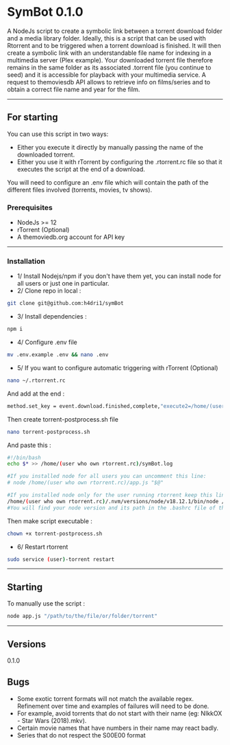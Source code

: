 # SymBot 0.1.0

A NodeJs script to create a symbolic link between a torrent download folder and a media library folder. Ideally, this is a script that can be used with Rtorrent and to be triggered when a torrent download is finished. It will then create a symbolic link with an understandable file name for indexing in a multimedia server (Plex example). Your downloaded torrent file therefore remains in the same folder as its associated .torrent file (you continue to seed) and it is accessible for playback with your multimedia service. A request to themoviesdb API allows to retrieve info on films/series and to obtain a correct file name and year for the film.


--------------------------------------------------------

## For starting

You can use this script in two ways:

- Either you execute it directly by manually passing the name of the downloaded torrent.
- Either you use it with rTorrent by configuring the .rtorrent.rc file so that it executes the script at the end of a download.

You will need to configure an .env file which will contain the path of the different files involved (torrents, movies, tv shows).

### Prerequisites

- NodeJs >= 12
- rTorrent (Optional)
- A themoviedb.org account for API key

--------------------------------------------------------

### Installation

- 1/ Install Nodejs/npm if you don't have them yet, you can install node for all users or just one in particular.
- 2/ Clone repo in local :
```bash
git clone git@github.com:h4dri1/symBot
```
- 3/ Install dependencies :
```bash
npm i
```
- 4/ Configure .env file
```bash
mv .env.example .env && nano .env
```
- 5/ If you want to configure automatic triggering with rTorrent (Optional)
```bash
nano ~/.rtorrent.rc
```
And add at the end :
```bash
method.set_key = event.download.finished,complete,"execute2=/home/(user who own rtorrent.rc)/torrent-postprocess.sh,$d.name="
```
Then create torrent-postprocess.sh file
```bash
nano torrent-postprocess.sh
```
And paste this :
```bash
#!/bin/bash
echo $* >> /home/(user who own rtorrent.rc)/symBot.log

#If you installed node for all users you can uncomment this line:
# node /home/(user who own rtorrent.rc)/app.js "$@"

#If you installed node only for the user running rtorrent keep this line otherwise comment there
/home/(user who own rtorrent.rc)/.nvm/versions/node/v18.12.1/bin/node /home/(user who own rtorrent.rc)/app.js "$@"
#You will find your node version and its path in the .bashrc file of the user running rtorrent
```
Then make script executable :
```bash
chown +x torrent-postprocess.sh
```
- 6/ Restart rtorrent
```bash
sudo service (user)-torrent restart
```
--------------------------------------------------------

## Starting

To manually use the script :

```bash
node app.js "/path/to/the/file/or/folder/torrent"
```

--------------------------------------------------------

## Versions

0.1.0

## Bugs

- Some exotic torrent formats will not match the available regex. Refinement over time and examples of failures will need to be done.
- For example, avoid torrents that do not start with their name (eg: NIkkOX - Star Wars (2018).mkv).
- Certain movie names that have numbers in their name may react badly.
- Series that do not respect the S00E00 format

